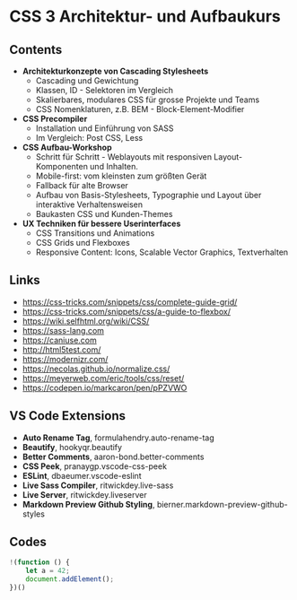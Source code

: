 # CSS 3 Architektur- und Aufbaukurs

## Contents

- **Architekturkonzepte von Cascading Stylesheets**
  - Cascading und Gewichtung
  - Klassen, ID - Selektoren im Vergleich
  - Skalierbares, modulares CSS für grosse Projekte und Teams
  - CSS Nomenklaturen, z.B. BEM - Block-Element-Modifier
- **CSS Precompiler**
  - Installation und Einführung von SASS
  - Im Vergleich: Post CSS, Less
- **CSS Aufbau-Workshop**
  - Schritt für Schritt - Weblayouts mit responsiven Layout-Komponenten und Inhalten.
  - Mobile-first: vom kleinsten zum größten Gerät
  - Fallback für alte Browser
  - Aufbau von Basis-Stylesheets, Typographie und Layout über interaktive Verhaltensweisen
  - Baukasten CSS und Kunden-Themes
- **UX Techniken für bessere Userinterfaces**
  - CSS Transitions und Animations
  - CSS Grids und Flexboxes
  - Responsive Content: Icons, Scalable Vector Graphics, Textverhalten

## Links
- https://css-tricks.com/snippets/css/complete-guide-grid/
- https://css-tricks.com/snippets/css/a-guide-to-flexbox/
- https://wiki.selfhtml.org/wiki/CSS/
- https://sass-lang.com
- https://caniuse.com
- http://html5test.com/
- https://modernizr.com/
- https://necolas.github.io/normalize.css/
- https://meyerweb.com/eric/tools/css/reset/
- https://codepen.io/markcaron/pen/pPZVWO


## VS Code Extensions
- **Auto Rename Tag**, formulahendry.auto-rename-tag
- **Beautify**, hookyqr.beautify
- **Better Comments**, aaron-bond.better-comments
- **CSS Peek**, pranaygp.vscode-css-peek
- **ESLint**, dbaeumer.vscode-eslint
- **Live Sass Compiler**, ritwickdey.live-sass
- **Live Server**, ritwickdey.liveserver
- **Markdown Preview Github Styling**, bierner.markdown-preview-github-styles

## Codes
```Javascript
!(function () {
    let a = 42;
    document.addElement();
})()
```